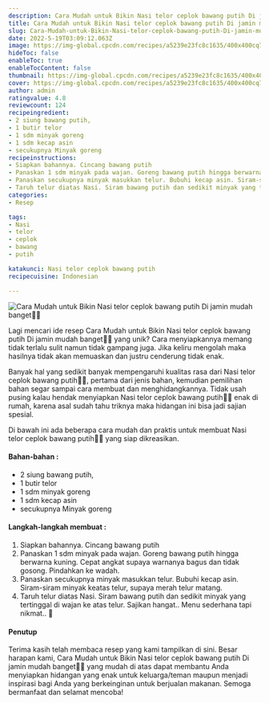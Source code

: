 ```yaml
---
description: Cara Mudah untuk Bikin Nasi telor ceplok bawang putih Di jamin mudah banget"
title: Cara Mudah untuk Bikin Nasi telor ceplok bawang putih Di jamin mudah banget
slug: Cara-Mudah-untuk-Bikin-Nasi-telor-ceplok-bawang-putih-Di-jamin-mudah-banget
date: 2022-5-19T03:09:12.063Z
image: https://img-global.cpcdn.com/recipes/a5239e23fc8c1635/400x400cq70/photo.jpg
hideToc: false
enableToc: true
enableTocContent: false
thumbnail: https://img-global.cpcdn.com/recipes/a5239e23fc8c1635/400x400cq70/photo.jpg
cover: https://img-global.cpcdn.com/recipes/a5239e23fc8c1635/400x400cq70/photo.jpg
author: admin
ratingvalue: 4.8
reviewcount: 124
recipeingredient:
- 2 siung bawang putih,
- 1 butir telor
- 1 sdm minyak goreng
- 1 sdm kecap asin
- secukupnya Minyak goreng
recipeinstructions:
- Siapkan bahannya. Cincang bawang putih
- Panaskan 1 sdm minyak pada wajan. Goreng bawang putih hingga berwarna kuning. Cepat angkat supaya warnanya bagus dan tidak gosong. Pindahkan ke wadah.
- Panaskan secukupnya minyak masukkan telur. Bubuhi kecap asin. Siram-siram minyak keatas telur, supaya merah telur matang.
- Taruh telur diatas Nasi. Siram bawang putih dan sedikit minyak yang tertinggal di wajan ke atas telur. Sajikan hangat.. Menu sederhana tapi nikmat.. 🥰
categories:
- Resep

tags:
- Nasi
- telor
- ceplok
- bawang
- putih

katakunci: Nasi telor ceplok bawang putih
recipecuisine: Indonesian

---
```


![Cara Mudah untuk Bikin Nasi telor ceplok bawang putih Di jamin mudah banget👩‍🍳](https://img-global.cpcdn.com/recipes/a5239e23fc8c1635/400x400cq70/photo.jpg)

Lagi mencari ide resep Cara Mudah untuk Bikin Nasi telor ceplok bawang putih Di jamin mudah banget👩‍🍳 yang unik? Cara menyiapkannya memang tidak terlalu sulit namun tidak gampang juga. Jika keliru mengolah maka hasilnya tidak akan memuaskan dan justru cenderung tidak enak.

Banyak hal yang sedikit banyak mempengaruhi kualitas rasa dari Nasi telor ceplok bawang putih👩‍🍳, pertama dari jenis bahan, kemudian pemilihan bahan segar sampai cara membuat dan menghidangkannya. Tidak usah pusing kalau hendak menyiapkan Nasi telor ceplok bawang putih👩‍🍳 enak di rumah, karena asal sudah tahu triknya maka hidangan ini bisa jadi sajian spesial.

Di bawah ini ada beberapa cara mudah dan praktis untuk membuat Nasi telor ceplok bawang putih👩‍🍳 yang siap dikreasikan.

<!--inarticleads1-->

#### Bahan-bahan :

- 2 siung bawang putih,
- 1 butir telor
- 1 sdm minyak goreng
- 1 sdm kecap asin
- secukupnya Minyak goreng

<!--inarticleads2-->

#### Langkah-langkah membuat :

1. Siapkan bahannya. Cincang bawang putih
1. Panaskan 1 sdm minyak pada wajan. Goreng bawang putih hingga berwarna kuning. Cepat angkat supaya warnanya bagus dan tidak gosong. Pindahkan ke wadah.
1. Panaskan secukupnya minyak masukkan telur. Bubuhi kecap asin. Siram-siram minyak keatas telur, supaya merah telur matang.
1. Taruh telur diatas Nasi. Siram bawang putih dan sedikit minyak yang tertinggal di wajan ke atas telur. Sajikan hangat.. Menu sederhana tapi nikmat.. 🥰

#### Penutup

Terima kasih telah membaca resep yang kami tampilkan di sini. Besar harapan kami, Cara Mudah untuk Bikin Nasi telor ceplok bawang putih Di jamin mudah banget👩‍🍳 yang mudah di atas dapat membantu Anda menyiapkan hidangan yang enak untuk keluarga/teman maupun menjadi inspirasi bagi Anda yang berkeinginan untuk berjualan makanan. Semoga bermanfaat dan selamat mencoba!